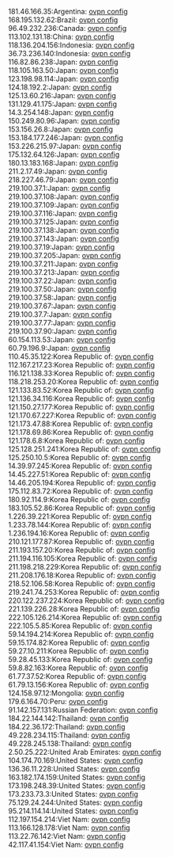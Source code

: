 181.46.166.35:Argentina: [ovpn config](vpn/181_46_166_35.ovpn)  
168.195.132.62:Brazil: [ovpn config](vpn/168_195_132_62.ovpn)  
96.49.232.236:Canada: [ovpn config](vpn/96_49_232_236.ovpn)  
113.102.131.18:China: [ovpn config](vpn/113_102_131_18.ovpn)  
118.136.204.156:Indonesia: [ovpn config](vpn/118_136_204_156.ovpn)  
36.73.236.140:Indonesia: [ovpn config](vpn/36_73_236_140.ovpn)  
116.82.86.238:Japan: [ovpn config](vpn/116_82_86_238.ovpn)  
118.105.163.50:Japan: [ovpn config](vpn/118_105_163_50.ovpn)  
123.198.98.114:Japan: [ovpn config](vpn/123_198_98_114.ovpn)  
124.18.192.2:Japan: [ovpn config](vpn/124_18_192_2.ovpn)  
125.13.60.216:Japan: [ovpn config](vpn/125_13_60_216.ovpn)  
131.129.41.175:Japan: [ovpn config](vpn/131_129_41_175.ovpn)  
14.3.254.148:Japan: [ovpn config](vpn/14_3_254_148.ovpn)  
150.249.80.96:Japan: [ovpn config](vpn/150_249_80_96.ovpn)  
153.156.26.8:Japan: [ovpn config](vpn/153_156_26_8.ovpn)  
153.184.177.246:Japan: [ovpn config](vpn/153_184_177_246.ovpn)  
153.226.215.97:Japan: [ovpn config](vpn/153_226_215_97.ovpn)  
175.132.64.126:Japan: [ovpn config](vpn/175_132_64_126.ovpn)  
180.13.183.168:Japan: [ovpn config](vpn/180_13_183_168.ovpn)  
211.2.17.49:Japan: [ovpn config](vpn/211_2_17_49.ovpn)  
218.227.46.79:Japan: [ovpn config](vpn/218_227_46_79.ovpn)  
219.100.37.1:Japan: [ovpn config](vpn/219_100_37_1.ovpn)  
219.100.37.108:Japan: [ovpn config](vpn/219_100_37_108.ovpn)  
219.100.37.109:Japan: [ovpn config](vpn/219_100_37_109.ovpn)  
219.100.37.116:Japan: [ovpn config](vpn/219_100_37_116.ovpn)  
219.100.37.125:Japan: [ovpn config](vpn/219_100_37_125.ovpn)  
219.100.37.138:Japan: [ovpn config](vpn/219_100_37_138.ovpn)  
219.100.37.143:Japan: [ovpn config](vpn/219_100_37_143.ovpn)  
219.100.37.19:Japan: [ovpn config](vpn/219_100_37_19.ovpn)  
219.100.37.205:Japan: [ovpn config](vpn/219_100_37_205.ovpn)  
219.100.37.211:Japan: [ovpn config](vpn/219_100_37_211.ovpn)  
219.100.37.213:Japan: [ovpn config](vpn/219_100_37_213.ovpn)  
219.100.37.22:Japan: [ovpn config](vpn/219_100_37_22.ovpn)  
219.100.37.50:Japan: [ovpn config](vpn/219_100_37_50.ovpn)  
219.100.37.58:Japan: [ovpn config](vpn/219_100_37_58.ovpn)  
219.100.37.67:Japan: [ovpn config](vpn/219_100_37_67.ovpn)  
219.100.37.7:Japan: [ovpn config](vpn/219_100_37_7.ovpn)  
219.100.37.77:Japan: [ovpn config](vpn/219_100_37_77.ovpn)  
219.100.37.90:Japan: [ovpn config](vpn/219_100_37_90.ovpn)  
60.154.113.53:Japan: [ovpn config](vpn/60_154_113_53.ovpn)  
60.79.196.9:Japan: [ovpn config](vpn/60_79_196_9.ovpn)  
110.45.35.122:Korea Republic of: [ovpn config](vpn/110_45_35_122.ovpn)  
112.167.217.23:Korea Republic of: [ovpn config](vpn/112_167_217_23.ovpn)  
116.121.138.33:Korea Republic of: [ovpn config](vpn/116_121_138_33.ovpn)  
118.218.253.20:Korea Republic of: [ovpn config](vpn/118_218_253_20.ovpn)  
121.133.83.52:Korea Republic of: [ovpn config](vpn/121_133_83_52.ovpn)  
121.136.34.116:Korea Republic of: [ovpn config](vpn/121_136_34_116.ovpn)  
121.150.27.177:Korea Republic of: [ovpn config](vpn/121_150_27_177.ovpn)  
121.170.67.227:Korea Republic of: [ovpn config](vpn/121_170_67_227.ovpn)  
121.173.47.88:Korea Republic of: [ovpn config](vpn/121_173_47_88.ovpn)  
121.178.69.86:Korea Republic of: [ovpn config](vpn/121_178_69_86.ovpn)  
121.178.6.8:Korea Republic of: [ovpn config](vpn/121_178_6_8.ovpn)  
125.128.251.241:Korea Republic of: [ovpn config](vpn/125_128_251_241.ovpn)  
125.250.10.5:Korea Republic of: [ovpn config](vpn/125_250_10_5.ovpn)  
14.39.97.245:Korea Republic of: [ovpn config](vpn/14_39_97_245.ovpn)  
14.45.227.51:Korea Republic of: [ovpn config](vpn/14_45_227_51.ovpn)  
14.46.205.194:Korea Republic of: [ovpn config](vpn/14_46_205_194.ovpn)  
175.112.83.72:Korea Republic of: [ovpn config](vpn/175_112_83_72.ovpn)  
180.92.114.9:Korea Republic of: [ovpn config](vpn/180_92_114_9.ovpn)  
183.105.52.86:Korea Republic of: [ovpn config](vpn/183_105_52_86.ovpn)  
1.226.39.221:Korea Republic of: [ovpn config](vpn/1_226_39_221.ovpn)  
1.233.78.144:Korea Republic of: [ovpn config](vpn/1_233_78_144.ovpn)  
1.236.194.16:Korea Republic of: [ovpn config](vpn/1_236_194_16.ovpn)  
210.121.177.87:Korea Republic of: [ovpn config](vpn/210_121_177_87.ovpn)  
211.193.157.20:Korea Republic of: [ovpn config](vpn/211_193_157_20.ovpn)  
211.194.116.105:Korea Republic of: [ovpn config](vpn/211_194_116_105.ovpn)  
211.198.218.229:Korea Republic of: [ovpn config](vpn/211_198_218_229.ovpn)  
211.208.176.18:Korea Republic of: [ovpn config](vpn/211_208_176_18.ovpn)  
218.52.106.58:Korea Republic of: [ovpn config](vpn/218_52_106_58.ovpn)  
219.241.74.253:Korea Republic of: [ovpn config](vpn/219_241_74_253.ovpn)  
220.122.237.224:Korea Republic of: [ovpn config](vpn/220_122_237_224.ovpn)  
221.139.226.28:Korea Republic of: [ovpn config](vpn/221_139_226_28.ovpn)  
222.105.126.214:Korea Republic of: [ovpn config](vpn/222_105_126_214.ovpn)  
222.105.5.85:Korea Republic of: [ovpn config](vpn/222_105_5_85.ovpn)  
59.14.194.214:Korea Republic of: [ovpn config](vpn/59_14_194_214.ovpn)  
59.15.174.82:Korea Republic of: [ovpn config](vpn/59_15_174_82.ovpn)  
59.27.10.211:Korea Republic of: [ovpn config](vpn/59_27_10_211.ovpn)  
59.28.45.133:Korea Republic of: [ovpn config](vpn/59_28_45_133.ovpn)  
59.8.82.163:Korea Republic of: [ovpn config](vpn/59_8_82_163.ovpn)  
61.77.37.52:Korea Republic of: [ovpn config](vpn/61_77_37_52.ovpn)  
61.79.13.156:Korea Republic of: [ovpn config](vpn/61_79_13_156.ovpn)  
124.158.97.12:Mongolia: [ovpn config](vpn/124_158_97_12.ovpn)  
179.6.164.70:Peru: [ovpn config](vpn/179_6_164_70.ovpn)  
91.142.157.131:Russian Federation: [ovpn config](vpn/91_142_157_131.ovpn)  
184.22.144.142:Thailand: [ovpn config](vpn/184_22_144_142.ovpn)  
184.22.36.172:Thailand: [ovpn config](vpn/184_22_36_172.ovpn)  
49.228.234.115:Thailand: [ovpn config](vpn/49_228_234_115.ovpn)  
49.228.245.138:Thailand: [ovpn config](vpn/49_228_245_138.ovpn)  
2.50.25.222:United Arab Emirates: [ovpn config](vpn/2_50_25_222.ovpn)  
104.174.70.169:United States: [ovpn config](vpn/104_174_70_169.ovpn)  
136.36.11.228:United States: [ovpn config](vpn/136_36_11_228.ovpn)  
163.182.174.159:United States: [ovpn config](vpn/163_182_174_159.ovpn)  
173.198.248.39:United States: [ovpn config](vpn/173_198_248_39.ovpn)  
173.233.73.3:United States: [ovpn config](vpn/173_233_73_3.ovpn)  
75.129.24.244:United States: [ovpn config](vpn/75_129_24_244.ovpn)  
95.214.114.14:United States: [ovpn config](vpn/95_214_114_14.ovpn)  
112.197.154.214:Viet Nam: [ovpn config](vpn/112_197_154_214.ovpn)  
113.166.128.178:Viet Nam: [ovpn config](vpn/113_166_128_178.ovpn)  
113.22.76.142:Viet Nam: [ovpn config](vpn/113_22_76_142.ovpn)  
42.117.41.154:Viet Nam: [ovpn config](vpn/42_117_41_154.ovpn)  
